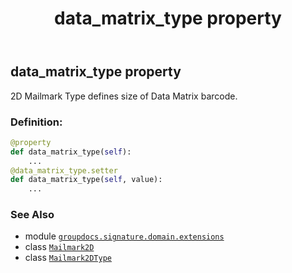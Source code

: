 ﻿---
title: data_matrix_type property
second_title: GroupDocs.Signature for Python via .NET API References
description: 
type: docs
url: /python-net/groupdocs.signature.domain.extensions/mailmark2d/data_matrix_type/
is_root: false
weight: 60
---

## data_matrix_type property


2D Mailmark Type defines size of Data Matrix barcode.
### Definition:
```python
@property
def data_matrix_type(self):
    ...
@data_matrix_type.setter
def data_matrix_type(self, value):
    ...
```

### See Also
* module [`groupdocs.signature.domain.extensions`](../../)
* class [`Mailmark2D`](/signature/python-net/groupdocs.signature.domain.extensions/mailmark2d)
* class [`Mailmark2DType`](/signature/python-net/groupdocs.signature.domain.extensions/mailmark2dtype)
